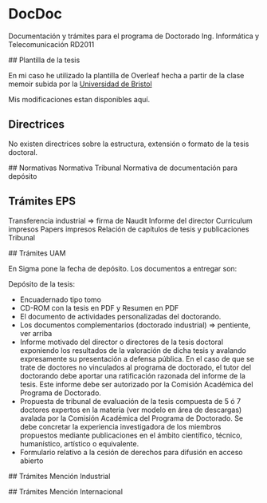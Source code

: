 # DocDoc
Documentación y trámites para el programa de Doctorado Ing. Informática y Telecomunicación RD2011

## Plantilla de la tesis

En mi caso he utilizado la plantilla de Overleaf hecha a partir de la clase memoir subida por la [Universidad de Bristol](https://www.overleaf.com/latex/templates/university-of-bristol-thesis-template/kzqrfvyxxcdm)

Mis modificaciones estan disponibles aquí.

## Directrices

No existen directrices sobre la estructura, extensión o formato de la tesis doctoral.

## Normativas
Normativa Tribunal
Normativa de documentación para depósito

## Trámites EPS

Transferencia industrial => firma de Naudit
Informe del director
Curriculum impresos
Papers impresos
Relación de capítulos de tesis y publicaciones
Tribunal

## Trámites UAM

En Sigma pone la fecha de depósito.
Los documentos a entregar son:

Depósito de la tesis:
* Encuadernado tipo tomo
* CD-ROM con la tesis en PDF y Resumen en PDF
* El documento de actividades personalizadas del doctorando.
* Los documentos complementarios (doctorado industrial) => pentiente, ver arriba
* Informe motivado del director o directores de la tesis doctoral exponiendo los resultados de la valoración de dicha tesis y avalando expresamente su presentación a defensa pública. En el caso de que se trate de doctores no vinculados al programa de doctorado, el tutor del doctorando debe aportar una ratificación razonada del informe de la tesis. Este informe debe ser autorizado por la Comisión Académica del Programa de Doctorado.
* Propuesta de tribunal de evaluación de la tesis compuesta de 5 ó 7 doctores expertos en la materia (ver modelo en área de descargas) avalada por la Comisión Académica del Programa de Doctorado. Se debe concretar la experiencia investigadora de los miembros propuestos mediante publicaciones en el ámbito científico, técnico, humanístico, artístico o equivalente.
* Formulario relativo a la cesión de derechos para difusión en acceso abierto

## Trámites Mención Industrial

## Trámites Mención Internacional
